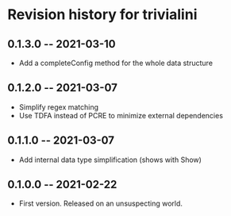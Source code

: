 # Revision history for trivialini

## 0.1.3.0 -- 2021-03-10

* Add a completeConfig method for the whole data structure

## 0.1.2.0 -- 2021-03-07

* Simplify regex matching
* Use TDFA instead of PCRE to minimize external dependencies

## 0.1.1.0 -- 2021-03-07

* Add internal data type simplification (shows with Show)

## 0.1.0.0 -- 2021-02-22

* First version. Released on an unsuspecting world.
